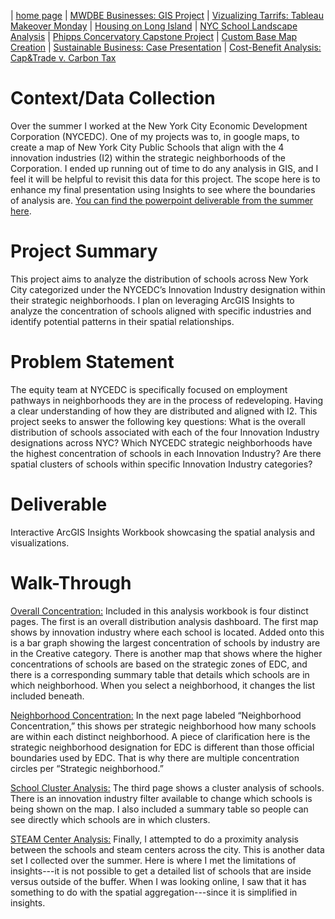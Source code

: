 | [home page](https://cristinagoeller.github.io/cristina-goeller-portfolio/) | [MWDBE Businesses: GIS Project](MWDBEBusinesses) | [Vizualizing Tarrifs: Tableau Makeover Monday](TableauRemake) | [Housing on Long Island](final-project-part-one) | [NYC School Landscape Analysis](EDCSchoolsAnalysis) | [Phipps Concervatory Capstone Project](CapstoneProjectPhipps) | [Custom Base Map Creation](AdvancedGISPortfolio) | [Sustainable Business: Case Presentation](SustainableBusiness) | [Cost-Benefit Analysis: Cap&Trade v. Carbon Tax](Cap&TradevCarbonTax)

# Context/Data Collection
Over the summer I worked at the New York City Economic Development Corporation (NYCEDC). One of my projects was to, in google maps, to create a map of New York City Public Schools that align with the 4 innovation industries (I2) within the strategic neighborhoods of the Corporation. I ended up running out of time to do any analysis in GIS, and I feel it will be helpful to revisit this data for this project. The scope here is to enhance my final presentation using Insights to see where the boundaries of analysis are. [You can find the powerpoint deliverable from the summer here](https://docs.google.com/presentation/d/1RvWorOLHkVN05CtRbPpTx6vSI1LuUmLC/edit?usp=sharing&ouid=114772801042153996355&rtpof=true&sd=true). 
# Project Summary
This project aims to analyze the distribution of schools across New York City categorized under the NYCEDC’s Innovation Industry designation within their strategic neighborhoods. I plan on leveraging ArcGIS Insights to analyze the concentration of schools aligned with specific industries and identify potential patterns in their spatial relationships. 
# Problem Statement
The equity team at NYCEDC is specifically focused on employment pathways in neighborhoods they are in the process of redeveloping. Having a clear understanding of how they are distributed and aligned with I2. This project seeks to answer the following key questions: 
What is the overall distribution of schools associated with each of the four Innovation Industry designations across NYC? 
Which NYCEDC strategic neighborhoods have the highest concentration of schools in each Innovation Industry? 
Are there spatial clusters of schools within specific Innovation Industry categories?
# Deliverable
Interactive ArcGIS Insights Workbook showcasing the spatial analysis and visualizations.
# Walk-Through

[Overall Concentration:](https://insights.arcgis.com/#/view/2789190f00e14fc3a64c86341ab00c05) Included in this analysis workbook is four distinct pages. The first is an overall distribution analysis dashboard. The first map shows by innovation industry where each school is located. Added onto this is a bar graph showing the largest concentration of schools by industry are in the Creative category. There is another map that shows where the higher concentrations of schools are based on the strategic zones of EDC, and there is a corresponding summary table that details which schools are in which neighborhood. When you select a neighborhood, it changes the list included beneath. 

[Neighborhood Concentration:](https://insights.arcgis.com/#/view/9cab3a11ef744fb19a3940598593466d) In the next page labeled “Neighborhood Concentration,” this shows per strategic neighborhood how many schools are within each distinct neighborhood. A piece of clarification here is the strategic neighborhood designation for EDC is different than those official boundaries used by EDC. That is why there are multiple concentration circles per “Strategic neighborhood.” 

[School Cluster Analysis:](https://insights.arcgis.com/#/view/9b2476a23dc44addbf32fc6954d453a2) The third page shows a cluster analysis of schools. There is an innovation industry filter available to change which schools is being shown on the map. I also included a summary table so people can see directly which schools are in which clusters. 

[STEAM Center Analysis:](https://insights.arcgis.com/#/view/7f661f886fd94bec9cafac4d744d4e15) Finally, I attempted to do a proximity analysis between the schools and steam centers across the city. This is another data set I collected over the summer. Here is where I met the limitations of insights---it is not possible to get a detailed list of schools that are inside versus outside of the buffer. When I was looking online, I saw that it has something to do with the spatial aggregation---since it is simplified in insights. 
